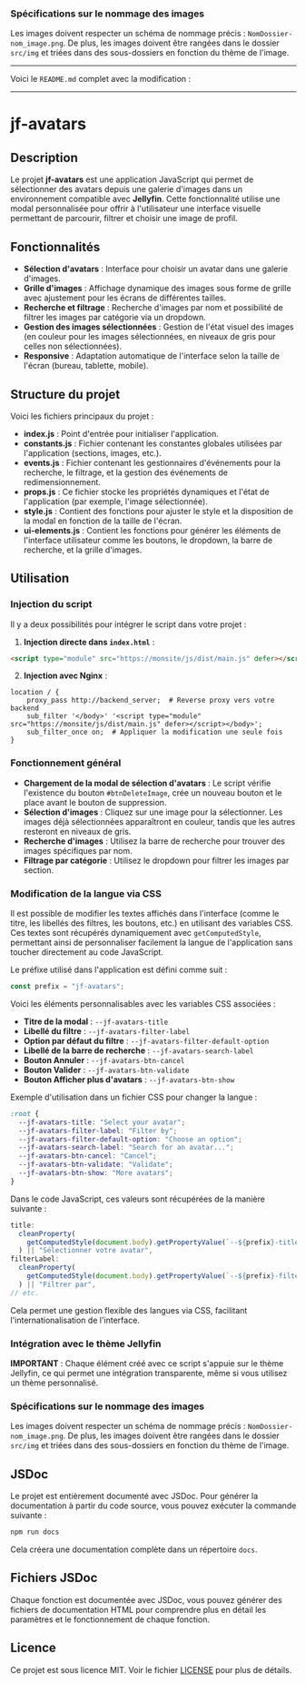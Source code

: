 ### Spécifications sur le nommage des images

Les images doivent respecter un schéma de nommage précis : `NomDossier-nom_image.png`. De plus, les images doivent être rangées dans le dossier `src/img` et triées dans des sous-dossiers en fonction du thème de l'image.

---

Voici le `README.md` complet avec la modification :

---

# jf-avatars

## Description

Le projet **jf-avatars** est une application JavaScript qui permet de sélectionner des avatars depuis une galerie d'images dans un environnement compatible avec **Jellyfin**. Cette fonctionnalité utilise une modal personnalisée pour offrir à l'utilisateur une interface visuelle permettant de parcourir, filtrer et choisir une image de profil.

## Fonctionnalités

- **Sélection d'avatars** : Interface pour choisir un avatar dans une galerie d'images.
- **Grille d'images** : Affichage dynamique des images sous forme de grille avec ajustement pour les écrans de différentes tailles.
- **Recherche et filtrage** : Recherche d'images par nom et possibilité de filtrer les images par catégorie via un dropdown.
- **Gestion des images sélectionnées** : Gestion de l'état visuel des images (en couleur pour les images sélectionnées, en niveaux de gris pour celles non sélectionnées).
- **Responsive** : Adaptation automatique de l'interface selon la taille de l'écran (bureau, tablette, mobile).

## Structure du projet

Voici les fichiers principaux du projet :

- **index.js** : Point d'entrée pour initialiser l'application.
- **constants.js** : Fichier contenant les constantes globales utilisées par l'application (sections, images, etc.).
- **events.js** : Fichier contenant les gestionnaires d'événements pour la recherche, le filtrage, et la gestion des événements de redimensionnement.
- **props.js** : Ce fichier stocke les propriétés dynamiques et l'état de l'application (par exemple, l'image sélectionnée).
- **style.js** : Contient des fonctions pour ajuster le style et la disposition de la modal en fonction de la taille de l'écran.
- **ui-elements.js** : Contient les fonctions pour générer les éléments de l'interface utilisateur comme les boutons, le dropdown, la barre de recherche, et la grille d'images.

## Utilisation

### Injection du script

Il y a deux possibilités pour intégrer le script dans votre projet :

1. **Injection directe dans `index.html`** :

```html
<script type="module" src="https://monsite/js/dist/main.js" defer></script>
```

2. **Injection avec Nginx** :

```nginx
location / {
    proxy_pass http://backend_server;  # Reverse proxy vers votre backend
    sub_filter '</body>' '<script type="module" src="https://monsite/js/dist/main.js" defer></script></body>';
    sub_filter_once on;  # Appliquer la modification une seule fois
}
```

### Fonctionnement général

- **Chargement de la modal de sélection d'avatars** : Le script vérifie l'existence du bouton `#btnDeleteImage`, crée un nouveau bouton et le place avant le bouton de suppression.
- **Sélection d'images** : Cliquez sur une image pour la sélectionner. Les images déjà sélectionnées apparaîtront en couleur, tandis que les autres resteront en niveaux de gris.
- **Recherche d'images** : Utilisez la barre de recherche pour trouver des images spécifiques par nom.
- **Filtrage par catégorie** : Utilisez le dropdown pour filtrer les images par section.

### Modification de la langue via CSS

Il est possible de modifier les textes affichés dans l'interface (comme le titre, les libellés des filtres, les boutons, etc.) en utilisant des variables CSS. Ces textes sont récupérés dynamiquement avec `getComputedStyle`, permettant ainsi de personnaliser facilement la langue de l'application sans toucher directement au code JavaScript.

Le préfixe utilisé dans l'application est défini comme suit :

```javascript
const prefix = "jf-avatars";
```

Voici les éléments personnalisables avec les variables CSS associées :

- **Titre de la modal** : `--jf-avatars-title`
- **Libellé du filtre** : `--jf-avatars-filter-label`
- **Option par défaut du filtre** : `--jf-avatars-filter-default-option`
- **Libellé de la barre de recherche** : `--jf-avatars-search-label`
- **Bouton Annuler** : `--jf-avatars-btn-cancel`
- **Bouton Valider** : `--jf-avatars-btn-validate`
- **Bouton Afficher plus d'avatars** : `--jf-avatars-btn-show`

Exemple d'utilisation dans un fichier CSS pour changer la langue :

```css
:root {
  --jf-avatars-title: "Select your avatar";
  --jf-avatars-filter-label: "Filter by";
  --jf-avatars-filter-default-option: "Choose an option";
  --jf-avatars-search-label: "Search for an avatar...";
  --jf-avatars-btn-cancel: "Cancel";
  --jf-avatars-btn-validate: "Validate";
  --jf-avatars-btn-show: "More avatars";
}
```

Dans le code JavaScript, ces valeurs sont récupérées de la manière suivante :

```javascript
title:
  cleanProperty(
    getComputedStyle(document.body).getPropertyValue(`--${prefix}-title`)
  ) || "Sélectionner votre avatar",
filterLabel:
  cleanProperty(
    getComputedStyle(document.body).getPropertyValue(`--${prefix}-filter-label`)
  ) || "Filtrer par",
// etc.
```

Cela permet une gestion flexible des langues via CSS, facilitant l'internationalisation de l'interface.

### Intégration avec le thème Jellyfin

**IMPORTANT** : Chaque élément créé avec ce script s'appuie sur le thème Jellyfin, ce qui permet une intégration transparente, même si vous utilisez un thème personnalisé.

### Spécifications sur le nommage des images

Les images doivent respecter un schéma de nommage précis : `NomDossier-nom_image.png`. De plus, les images doivent être rangées dans le dossier `src/img` et triées dans des sous-dossiers en fonction du thème de l'image.

## JSDoc

Le projet est entièrement documenté avec JSDoc. Pour générer la documentation à partir du code source, vous pouvez exécuter la commande suivante :

```bash
npm run docs
```

Cela créera une documentation complète dans un répertoire `docs`.

## Fichiers JSDoc

Chaque fonction est documentée avec JSDoc, vous pouvez générer des fichiers de documentation HTML pour comprendre plus en détail les paramètres et le fonctionnement de chaque fonction.

## Licence

Ce projet est sous licence MIT. Voir le fichier [LICENSE](LICENSE) pour plus de détails.
